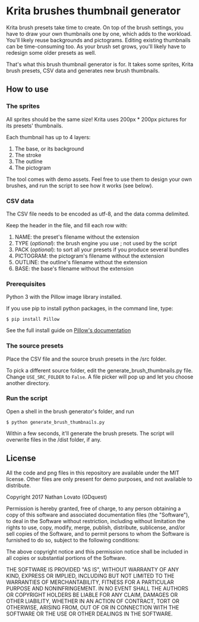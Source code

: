 # Krita brushes thumbnail generator

Krita brush presets take time to create. On top of the brush settings, you have to draw your own thumbnails one by one, which adds to the workload. You'll likely reuse backgrounds and pictograms. Editing existing thumbnails can be time-consuming too. As your brush set grows, you'll likely have to redesign some older presets as well. 

That's what this brush thumbnail generator is for. It takes some sprites, Krita brush presets, CSV data and generates new brush thumbnails.

## How to use

### The sprites

All sprites should be the same size! Krita uses 200px * 200px pictures for its presets' thumbnails.

Each thumbnail has up to 4 layers:

1. The base, or its background
2. The stroke
3. The outline
4. The pictogram

The tool comes with demo assets. Feel free to use them to design your own brushes, and run the script to see how it works (see below).

### CSV data

The CSV file needs to be encoded as utf-8, and the data comma delimited.

Keep the header in the file, and fill each row with:

1. NAME: the preset's filename without the extension
2. TYPE (_optional_): the brush engine you use ; not used by the script
3. PACK (_optional_): to sort all your presets if you produce several bundles
4. PICTOGRAM: the pictogram's filename without the extension
5. OUTLINE: the outline's filename without the extension
6. BASE: the base's filename without the extension

### Prerequisites

Python 3 with the Pillow image library installed.

If you use pip to install python packages, in the command line, type:

```shell
$ pip install Pillow
```

See the full install guide on [Pillow's documentation](http://pillow.readthedocs.io/en/4.0.x/installation.html)

### The source presets

Place the CSV file and the source brush presets in the /src folder.

To pick a different source folder, edit the generate_brush_thumbnails.py file. Change `USE_SRC_FOLDER` to `False`. A file picker will pop up and let you choose another directory.

### Run the script

Open a shell in the brush generator's folder, and run

```shell
$ python generate_brush_thumbnails.py
```

Within a few seconds, it'll generate the brush presets. The script will overwrite files in the /dist folder, if any.


## License

All the code and png files in this repository are available under the MIT license. Other files are only present for demo purposes, and not available to distribute.

Copyright 2017 Nathan Lovato (GDquest)

Permission is hereby granted, free of charge, to any person obtaining a copy of this software and associated documentation files (the "Software"), to deal in the Software without restriction, including without limitation the rights to use, copy, modify, merge, publish, distribute, sublicense, and/or sell copies of the Software, and to permit persons to whom the Software is furnished to do so, subject to the following conditions:

The above copyright notice and this permission notice shall be included in all copies or substantial portions of the Software.

THE SOFTWARE IS PROVIDED "AS IS", WITHOUT WARRANTY OF ANY KIND, EXPRESS OR IMPLIED, INCLUDING BUT NOT LIMITED TO THE WARRANTIES OF MERCHANTABILITY, FITNESS FOR A PARTICULAR PURPOSE AND NONINFRINGEMENT. IN NO EVENT SHALL THE AUTHORS OR COPYRIGHT HOLDERS BE LIABLE FOR ANY CLAIM, DAMAGES OR OTHER LIABILITY, WHETHER IN AN ACTION OF CONTRACT, TORT OR OTHERWISE, ARISING FROM, OUT OF OR IN CONNECTION WITH THE SOFTWARE OR THE USE OR OTHER DEALINGS IN THE SOFTWARE.

